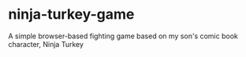 # ninja-turkey-game
A simple browser-based fighting game based on my son's comic book character, Ninja Turkey
